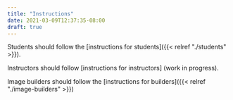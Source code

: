 ```yaml
---
title: "Instructions"
date: 2021-03-09T12:37:35-08:00
draft: true
---
```


Students should follow the [instructions for students]({{< relref "./students" >}}).

Instructors should follow [instructions for instructors] (work in progress).

Image builders should follow the [instructions for builders]({{< relref "./image-builders" >}})
